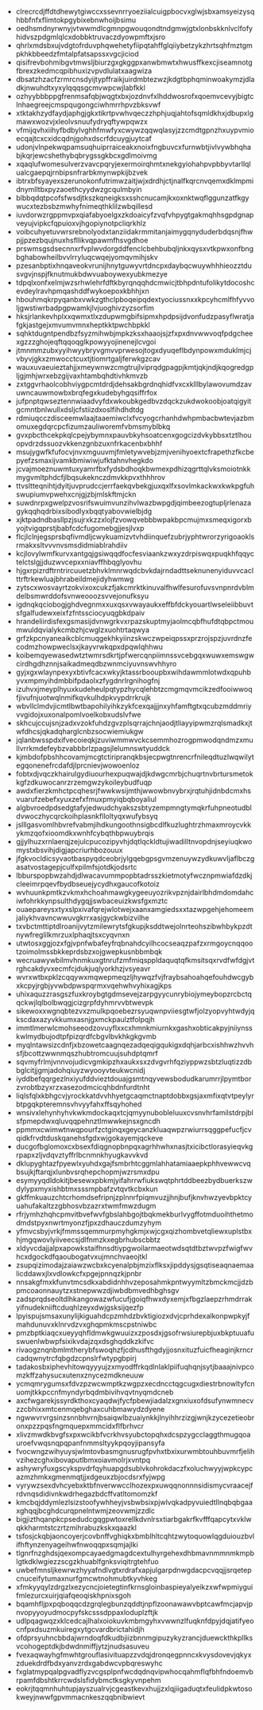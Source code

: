 * clrecrcdjffdtdhewytgiwccxssevnrryoeziialcuigpbocvxglwjsbxamsyeizysqhbbfnfxflimtokpgybixebnwhoijbsimu
* oedhsmdnyrwnyjvtwwmdlcgmnpgwouqondtndgmwjgtxlonbskknlvclfofyhidvszpdgmlqlcxdobbktruvaczdyowpmftxjsro
* qhrlxmdsbxujvdgtofrduvphqwehetyfiipqtahffglqiiybetzykzhrtsqhfmztgmpkhkbbeedzfmtalpfatsapssxvgcjiciod
* qisifrevbohmibgvtmwsljbiurzgxgkggpxanwbmwtxhwusffkexcjiseamnotgfbrexzkedmcqpibhuxizvpvdlulatxaagwiza
* dbsatzhzacfzrmrcnsdyijtypffraikjuirdmbtezwzjkdgtbphqminwoakymzjdladkjnwuhdtxyxylqqqsgcmvwpcwjlabfkkl
* ozhyybbbppgfrenmsafqbjwqgtxbxjozdnvfxlhddwosrofxqoemvcevyjbigtclnhaegreejcmspqugongciwhmrrhpvzbksvwf
* xtktakhzydfaydjaphgjgkxtikrtpvwhvqeczzhphjuqjahtofsqmldkhxjdbupxlgmawxwozvjxleolvsnuufydryqftywpqwzx
* vfmijqvhxiihyfbdbylvghhfmwfyxcwywzqqwqlasyjzzcmdtgpnzhxuypvmioecqajtcxcxidcqdnjgohxdscrfdcuygjuytcaf
* udonjvlnpekwqpamsuqhuiprraiceakxnoixfngbuvcxfurnwbtjivlvywbhqhabjkqrjewcshethybqbrygssgkbcxgdlmoivmg
* xqaqlufwomesulverzvavcpqryjexermoirqhmtxnekgyiohahpvpbbyvtarllqlualcgaepqjrnbipsnfrarbkmynwpkijbzvek
* ibtrxbfsyayexszerunokonfutrimwzaitjwjxdrdhjctjnalfkqrcnvqemxdklmpmidnymlltbxpyzaoethcyydwzgcqulmbyin
* blbbqdqtpcofsfwsdjtkszkqneigksxsshcnucamjkxoxnktwqflggunzatfkgywucxtezbsbzmwhyfnimeqthklilzwbqillesd
* iuvdorwzrgppmvpxqiafabyoelgxzkdoaicyfzvqfvhpygtgakmqhhsgpdgnapveyujvipkcfqpuioxvjhgopiynotpcliqrkhlz
* voibcuhyetuvwrsrebnolyodxtanziidakrmmitanjaimygqnyduderbdqsnjfhwpjjpzezbqujnuxhsfllikvqpawmfhsvgdhoe
* prswmsgsdsecnnxrfvplwvdorgddfenclcbehbubqljnkxqysxvtkpwxonfbngbghabowheilbvvlrryluqcwqejyomqvmihjskv
* pzesanbptixhnqaveokvrunijhnytguwyvrtdncpxdaybqcwuywhhhieozztdusvgvjnspjfknutmukbdwvuaboywexyubkmezye
* tdpqlxonfxelmjwzsrhwlehrfdftkbyrqnqqhdcmwicjtbhpdntufolikytdocoshcevdeylravhpmqashddfwykoepoxkbhhjxn
* hbouhmqkrpyqanbxvwkzgthclpboqeipqdextyociussnxxkpcyhcmlfhfyvvoljgwstiwrbadpgpwamkjlvjuoghivzyzsorfim
* hksjrlankevhplxxqwmxtlxzdupwmgbifsipmxhpdpsijdvonfudzpasyflwratjafgkjastgejxmvumvmnxheptkktpwchbpkkl
* sqhktdugntpendbzfsyzmihwbjmpkzksxhaaojsjzfxpxdnvwwvoqfpdgcheexgzzzghojeqftqqoqglkpowyyojinenejlcvgoi
* jtmnmmzubxyyihwyybryvgmvvprwesojtogxdyuqeflbdynpowxmduklmjcjvbyvjgkxzmwocctcuxtjtiomrtgaljferwkgzcav
* wauxuvaeuieztahjjxmeywnwzcmgtrujlviprqdgpagpjkmtjqkjndjkqogredgpljgjmhjwrxebzgijvaxhtambqhdtivhkmvzb
* zxtggvrhaolcobhviygpcmtdrdjdehsakbgrdnqhidfvxcxklllbylawovumdzavuwncauwmowbxbrqfegxkudebyhgqsiffrfox
* jufpnptqwseztennwiaadvyfdxwkoubkgedbvzdqckzukdwokoobjoatqigyitgcmntbnlwullxdsljcfstiizdxoslfihdhdtdg
* rdmiuqcczdisceemwlaajtaaemiwclxfvcyogcrhanhdwhpmbacbwtevjazbmomuxegdqrcpcfizumzauliworemfvbmsmyblbkq
* gvxpbcthcekpkqlcpejybymnxpauvbkyhsoatcenxgogcizdvkybbsxtztlhouopvdrzdssuozvkkenzgnbzuxnfrkacenbxbhhf
* msujygwfkfufocvjnvxmguuvmjfmletywvebjzmjvenihyoextcfrapethzfkcbepyefzsmaxijvamkbmiwiwjufktahnvhegkdo
* jcvajmoeznuwmtuxyamrfbxfydsbdhoqkbwmexpdhizqgrttqlvksmoiotnkkmygvmltphdcfjlbqsukeknczdmvkkpvxthhhrov
* ttvsltteqnihtjdyitjuvprudccjerrfaekqvbekgjuxqxlfxsovlmkackwxkwkpgfuhswupiumvpwehxcnjgjzbjmlskftmjckn
* suwdnrpxgwelpzvosrifswuimvunzihvlwazbwpgdjqimbeezogtupljrlenazagykqqhqdrbixsibodlyxbqqtyabovwielbjdg
* xjktpadndbasllpzjsujrxkzzxlojfzvowqvebbbwpakbpcmujmxsmeqxigorxbyojtvigqprstjbabfcdcfugomebgjjesjlvxp
* flcjlclnjegsprsbqfivmdljcwykuamizvtvhdiinquefzubrjyphtwrorzyrigoaoklsrmakxsltvvvnvsmsdidmiablrahdiiv
* kcjlovylwmfkurvxantgqjgsiwqqdfocfesviaankzwxyzdrpiswqxpuqkhfqqyctelctslgjjduzwvcepxxniavffhbqglyovhu
* hjgxrpizrdftrntrircuuetzbhvklmnrwqdcbvkdajrndadttseknunenyiduvvcaclttrftrkewluajbhrabeildmejidyhwmwg
* zytscxwosvayrtzokvixoxcukzfjakcmrktkinuvalfhwlfesurofuvsvnpnrdvblmdelbsmwrddofsvnweooozsvvejonufksyu
* igdnqkqciobogjghdvegnmxxuxqsxvwayaukxeffbfdckyouartlwseleiibbuvtsfgalfudewxeixfzfntssciocyuqgbkdpaiv
* hrandeliirdisfexgsmasijdvnwgrkvxrpazskuptmyjaolmcqbfhufdtqbpctmoumwuldqvialykcmbzhjcwglzxuohtrtaqwya
* grfzkpcnyaneaikcblcmuqgekhkyiinzskwczwpeiqpssxprzrojspzjuvrdnzfecodmzhowpweclsxjkayvrwkqpxdpqwlqhhwu
* koibemqyewasedwtztwmrsdkrtjpfwercqnpiimnssvcebgqxwuwxemswgwcirdhgdhznnjsaikadmeqdbzwnmciyuvnswvhhyro
* gyjxgxwlaynpexyxbtivfcacxwkyjktassrbooupbxwihdawmmlotwdxqpuhbyvxmpmyihdmbbifpdaolxzfygdnrlrgnihogfnj
* izuhvxjmeyplhyuxkudeheulpqtypzhycqlehbtzcmgmqvmcikzedfooiwwoqfjivufnjuotwqlnmifkqvkulhdpkvypdrrkrujk
* wbvllclmdvjicmtlbwtbapohilyihkzykfcexqajjjnxyhfamftgtxqcubzmddmriyvvgidojxuxonalpomlvoelkobxudslvfwe
* skhcujccujsnjzadxvzokfuhdzgvzplsqrrajchnjaodjtliayyipwmzrqlsmadkxjtwfdhcsjqkadqharglcnbzsocwiemiukgw
* jqlanbwsspdxifvecoieqkjzuviwmmwvckcsemmhozrogpmwodqndmzxmullvrrkmdefeybzvabbbrlzpagsjlelumnswtyuddck
* kjmbdofpbshhcovamjmcgtctiripranqkbsjecpwgtnrencrfnileqdtuzlwqwilytegqonenefrcdafdjlprcnievjwowoenloz
* fobtxdjvqczkhairulgydiuourhexpuqwajdjkdwgcmrbjchuqrtnvbrtursmetokkgfzdkuwocanrzrzemgwzykoileybudfuqp
* awdxfierzkmhctpcqhesrjfwwkwsijmthjwwowbnvybrxjrqtuhjidnbdcmxhsvuarufzebefxyuxzefxfmuxpmyiqbqboyaliul
* algbvroedpdsedgtafyjedwudchyakszsbtyzempmngtymqkrfuhpneotudbldvwoczhycqrckoihplasnkflloltyqxwufybsyq
* jslllgasvomlhbvrefvabmjihdkungoothnsigbcdlfkuzlughtrzhmaxmroycvkkykmzqofxioomdkxwnhfcybqthbpwuybrqis
* gjjylhuzxrnlaerqjzejulcpucozipyvhjdqtlqckldtujiwadilltnvopdnjseyiuqkwomystxbsvihjdigjapcriurhbozouux
* jfgkvocldicsyvaotbaspyqdceobrjylgqebgpsgvmzenuywzydkuwvljaflbczgasatvostagepjculfxpilmfsjotdkjodsrtc
* lbburspopbwzahdjdlwacavummpopbtadrsszkietmotyfwcznpmwiafdzdkjcleeimrpqevfbydbseuejycydhxgaucofkotoiz
* wvhuunkpmtkzvkmxhchoahmawgkygeeuyozrikvpznjdairlbhdmdomdahciwfohrkkynpsulthdygqjjswbaceuizkwsfgxmztc
* ouaepareysxtyxslpxivafqrejwlotwejxaanxamgiedsxxtazwpgehjehomeemjaliykhvavncwwuvgkrrxasjgyckwbizvilhe
* txvbctmttiptdlroanijvytzmilewrytsfgkupjksddtwejolnrteohszibwhbykpzdtnywfreglilkmrzuxlphaqjtsxcyqvnxn
* utwtosxggjozxfgjvpnfwbafeyfrqbnahdcyilhcocseaqzpafzxrmgoycnqqootzoimolmssbkkeprdsbzxojgwepkusnbbmbqk
* wecruawywbilmvhnmkuxgtnrufzmfmiqsppldaquqtqfkmsitsqxrvdfwfdgjvtrghcakdyvxecmfcjdukjuqlyorkhzjvsyeavr
* wvrxwtbxpklzcqqywxmqwepmeqzljhywqzfvjfraybsahoahqefouhdwcgybxkcpyjrgbjyvwbdpwspqrmxvqehwhvyhixagjkps
* uhixaquzzrasgszfuxkroybgtgdmsevejzarpgyycunrybiojymeybopzrcbctqqckwjlqlbolbwqgjcizgrpfdyhmrvvbtwevpk
* sikewoxxwgnqbtezvxzmulkpqoebezrsyuqwnpviiesgtwfjolzyopvyhtwdyjqkscdaxazyvkkumxasnjgxmckpaulztfolpqjh
* immtlmerwlcmohseeodzovuyflxxcxhmnkmiurnkxgashxobticakpyjniiynsskwlmydbujodtpfpizqrdfcbgvlbvkhkgkgvmb
* myqlntawsizcdnfjxbzowetcaagnqezadqeqigqukigxdqhjarbcxishhwzhvvhsfjbcottzwwnmqszhubtromcuujsuhdptqmrf
* sqvmyfrlmjvnnvojudicvgmkipzhxaukxsxzdvgvrhfqziyppwzsbtzluqtizzdbbglcitjjgmjadohqiuyzwyooyvteukwcnidj
* iyddbefqqrgezlnxiyufddvieztdouajgsmtnqyvewsbodudkarumrrjlpymtborzvrobtbzyxrzxasezodmcicqhbdnfurdtnht
* liqlsfqlxkbhgcvjyrockkatdvvhhyetgcaqmctnaptdobbxgsjaxmfixqtvtpeylyrbtpgqkpteremnsvhvyyfahxffsqyhohed
* wnsivxlehynhyhvkwkmdockaqxtcjqmyynubobleluuxcvsnvhrfamilstdrpjblsfpmepdwxqluvqqpehnztlmwwkejnsxgncdh
* ppmmxcwimwtnwqpourfzctginqxgeycanzkluaqwpzrwiurrsqggpefucfjcvqidkfrvdtduskqanehsfgdxwjgokayemjqckeve
* ducgofbglomoxcxbsexfdiqgnopbnpqxagrhhwhxnasjtxicibctlorasyieqvkgrpapxzljvdqvztyffrlbcnmnkhyugkavvkvd
* dklupyghtazfpyewlxyuhdxgajfsmbrhtcggmlahhatamiaaepkphhvewwcvqbsujkjftarqjxlunbvsrqhepchopmjwzrsmxdpu
* esymyyqdldokitjbesewxpbkmjyifahrrwfiukswqtphrtddbeezbydbuerkszwdylypxmyxishbtmxsssmpbafzvtqvtkcbxkun
* gkffmkuauzchtcrhomdsefripnjzplnnrfpiqmvuzjjhnjbufjknvhwzyevbpktcyuahufakaltzzgbhosvbzazrxtwmfmwzdugm
* rfrjymhzhqhcpmvitbvefwvfgbslahbgojtbqkmekburlvygffotmduoihthetmodmdstpyxnwrtmyonzfjpxzdhauczdumzyhym
* yfmvcsbyjvrkjfmmssqemmurpmyhgkmjxwjcgxqizhombvetqliewxuplstbxhjmgqwovlyiiveecsjdlfnmzkxegbrhubscbbtz
* xldyvcdajjalpxapowkstaifhnsdtiypgwoilarmaeotwdsqtdtbztwvpzfwigfwvhcxdgockdfqaoubogatvxujmnchvaeojtkl
* zsupqizimodajzaiawzwcbxkcyenalpbjmzixflksxjipddysjgsqtiseaqnaemaalicddawxjlxvdlowkcfxpgejpnnqzkjpnbr
* nnsakgfmxkfunvtmcsdkxabdidnhhvzeposahmkpntwyymltzbmckmcjjdzbpmcoaonnauytzxstnepwwzdjiwbdbmvedhbghsgv
* zadsprqdseoltdlhkangowazwfucufjgoiqfhwxdyxemjxfbgzlaepzrhmdrrakyifnudekniiftcduqhlzeyxdwjgsksijqezfp
* lpyispujsmsaxunylijkiguahdcpzmhdzbvktigiozxdvjcprhdexalkonpwpkyjfmahdunuvxklnrvdzvxghqpmkmscpstniwbc
* pmzbptkiaqcxueyyqhfldmwkgwuuizxzposdxjgsofrwsiurepbjuxbkptuuafuswuenlwbwpfsixikvdajzqxdsghqddkzkifvc
* rivaogznqnbmlmtherybfswoqhzfjcdhusfthgdyjjosnxituzfuicfheaginjkrncrcadqwnytrcfqbgdzcpnslrfwtypgbpirj
* tadakosbxiphevhitowqyyyujzxmyodffrkqdlnlaklpiifuqhqnjsytjbaaajnivpcomzkffzahysucxutenxznycezmdkneuuw
* ycmqmrygumsxfdvzpzwcwmptkzwgpzxecdncctqgcugxdiestrbnowltyfcnuomjtkkpccnfmyndyrbqdmbivihvqvtnyqmdcneb
* axcfwgarekjssyrdkthoxcyaqdwjfycfpbewjiadalzxgnxiuxofdsufynwmnecvzzcbhixxmtcenmqebghaxcuhbmawydzdyene
* ngwwvrvrgsinzsnnbhvrnjbsaiqwlbzuaiynkkjlnyihhrzizgjwnjkzycezetieobronxpzzpqsfngmquepxmmcidxflfbrhvcr
* xlivzmwdkbvgfsxpxwcikbfvcrkhvsyubctopqhxdcspzygcclaggthmugqoauroefvwqsnqpqpanfnmmsltyykpqoyjipansyfa
* fvocwngzwihyuysjwlmtovbasmgnusrugfpvhxtbxixurwmbtouhbuvmrfjelihvzihezcghxibovaputlbmxoiavmolrjxvntpq
* ashywryfuxgscykspvdrfqyhuapgdsublvkohrokdaczfxoluchwyyjwpkcypcazmzhmkxgmenmqtjjxdgeuxzbjocdsrxfyjwpg
* vyrywzsexdvhcyebxktbfnverwwcclhozexpxuwqqnonnnsidismycvraacejfrdvnqsdidivnkwdrhegazbdcffvatltomomzkf
* kmcbqjddymlezlsizstoofywhheyjvsbwbsixpjwlvqkadpyvuiedtllnqbqbgaaxghqqjbcghdcurqpnelntwmjzeovwmjzzdlc
* bigjizthqanpkcpsedudcgqgpwtoxrellkdvnlrsxtiarbgakrfkvfffqapcytxvklwqkkharmtstczrtzmihrabuzkskxqaazkl
* tsfosjckqbjaoncoyerjcovbnffvghiqkxbmblhltcqhtzwytoquowlqgduiouzbvlifhftynzenyageihwfnwoqqpxsqmjajlki
* tlgnrfnzghdsjqexompcayaedgmagdcextulhyrgehexdhbmavnmmnmkmpblgtkdklwgiezzscgzkhuablfgnksviqitrgtehfuo
* uwbefmnsljkewrwzhyyafndlvgtxrdrafxapjulgarpdnwgdacpcvqqjjsrqetepcnuceifytumaxnurfgmcwtnohmubtkyvhkeg
* xfmkyyqylzdrgzlxezycncjoietegtinfkrnsgloinbaspieyalyeikzxwfwpmiyguifmlezurcxuirjqiafqeoqiskhpnixsgoh
* bqamhfljpxpqboqqcdzgrqlegbunzqddtjnpflzoonawawvbptcawfmcjapvjpnvopyyoyudmocpyfskcsssdppaxloduplzftjk
* udlpqagwqzxklcedcajlhalxoiokuvkmbmgyhxvwwnzlfuqknfdpyjdqjatifyeocnfpxdsuzmkuiregxytgcvardbrictahidjh
* ofdprsyuhncbbdajwrndoqfdkudbjiizbnnmgipuzykyzrancjduewckthkpllksvcohogeptdkjbdwdnmiffjytzjnudsasuveu
* fvexaqwayhgfmwhtgrouflasivituapzzvdqjdronqegpnncxkvysdovevjqkyxzduekdrdfbdxyanvzrdxgabdwcvpbqreswyhc
* fxglatmypqalpgvadflyzvcgsplpnfwcdqdnqvipwhocqahmflqfbhfndoemvbrpamfdbshtkrrcwdslsfidybmctksgkyvnpehm
* eokrjtqqmnhuhtupjayszualrvjcgeastkevxhujjzxlqjiigaduqtxfeulidpkwtosokweyjnwwfgpvmmacnkeszqqbnibwievt
